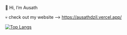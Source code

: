 👋 Hi, I’m Ausath

💀 check out my website --> https://ausathdzil.vercel.app/

[![Top Langs](https://github-readme-stats.vercel.app/api/top-langs/?username=anuraghazra)](https://github.com/ausathdzil/)

<!---
ausathdzil/ausathdzil is a ✨ special ✨ repository because its `README.md` (this file) appears on your GitHub profile.
You can click the Preview link to take a look at your changes.
--->

